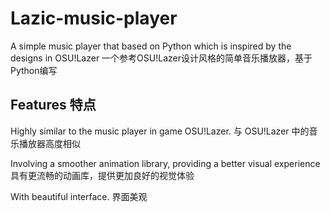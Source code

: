 # Lazic-music-player
A simple music player that based on Python which is inspired by the designs in OSU!Lazer
一个参考OSU!Lazer设计风格的简单音乐播放器，基于Python编写

## Features 特点
Highly similar to the music player in game OSU!Lazer.
与 OSU!Lazer 中的音乐播放器高度相似

Involving a smoother animation library, providing a better visual experience
具有更流畅的动画库，提供更加良好的视觉体验

With beautiful interface.
界面美观
